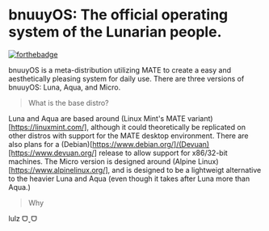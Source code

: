 # **bnuuyOS**: The official operating system of the Lunarian people.

[![forthebadge](https://forthebadge.com/images/badges/60-percent-of-the-time-works-every-time.svg)](https://forthebadge.com)

bnuuyOS is a meta-distribution utilizing MATE to create a easy and aesthetically pleasing system for daily use.
There are three versions of bnuuyOS: Luna, Aqua, and Micro.

> What is the base distro?

Luna and Aqua are based around (Linux Mint's MATE variant)[https://linuxmint.com/], although it could theoretically be replicated on other distros with support for the MATE desktop environment. There are also plans for a (Debian)[https://www.debian.org/]/(Devuan)[https://www.devuan.org/] release to allow support for x86/32-bit machines.
The Micro version is designed around (Alpine Linux)[https://www.alpinelinux.org/], and is designed to be a lightweigt alternative to the heavier Luna and Aqua (even though it takes after Luna more than Aqua.)

> Why

lulz ᗜˬᗜ
